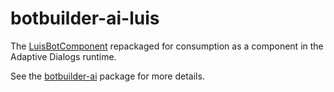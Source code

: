 # botbuilder-ai-luis

The [LuisBotComponent](https://github.com/microsoft/botbuilder-js/blob/main/libraries/botbuilder-ai/src/luisBotComponent.ts)
repackaged for consumption as a component in the Adaptive Dialogs runtime.

See the [botbuilder-ai](https://github.com/microsoft/botbuilder-js/blob/main/libraries/botbuilder-ai/README.md)
package for more details.
